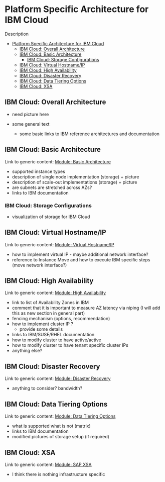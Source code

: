 # Platform Specific Architecture for IBM Cloud

Description

<!-- TOC -->

- [Platform Specific Architecture for IBM Cloud](#platform-specific-architecture-for-ibm-cloud)
  - [IBM Cloud: Overall Architecture](#ibm-cloud-overall-architecture)
  - [IBM Cloud: Basic Architecture](#ibm-cloud-basic-architecture)
    - [IBM Cloud: Storage Configurations](#ibm-cloud-storage-configurations)
  - [IBM Cloud: Virtual Hostname/IP](#ibm-cloud-virtual-hostnameip)
  - [IBM Cloud: High Availability](#ibm-cloud-high-availability)
  - [IBM Cloud: Disaster Recovery](#ibm-cloud-disaster-recovery)
  - [IBM Cloud: Data Tiering Options](#ibm-cloud-data-tiering-options)
  - [IBM Cloud: XSA](#ibm-cloud-xsa)

<!-- /TOC -->

## IBM Cloud: Overall Architecture

- need picture here

- some general text
  - some basic links to IBM reference architectures and documentation

## IBM Cloud: Basic Architecture

Link to generic content: [Module: Basic Architecture](../generic_architecture/module_basic_architecture.md#module-basic-architecture)

- supported instance types
- description of single node implementation (storage) + picture
- description of scale-out implementations (storage) + picture
- are subnets are stretched across AZs?
- links to IBM documentation

### IBM Cloud: Storage Configurations

- visualization of storage for IBM Cloud

## IBM Cloud: Virtual Hostname/IP

Link to generic content: [Module: Virtual Hostname/IP](../generic_architecture/module_virtual_hostname.md#module-virtual-hostnameip)

- how to implement virtual IP - maybe additional network interface?
- reference to Instance Move and how to execute IBM specific steps (move network interface?)

## IBM Cloud: High Availability

Link to generic content: [Module: High Availability](../generic_architecture/module_high_availability.md#module-high-availability)

- link to list of Availability Zones in IBM
- comment that it is important to measure AZ latency via niping (I will add this as new section in general part)
- fencing mechanism (options, recommendation)
- how to implement cluster IP ?
  - provide some details
- links to IBM/SUSE/RHEL documentation
- how to modify cluster to have active/active
- how to modify cluster to have tenant specific cluster IPs
- anything else?

## IBM Cloud: Disaster Recovery

Link to generic content: [Module: Disaster Recovery](../generic_architecture/module_disaster_recovery.md#module-disaster-recovery)

- anything to consider? bandwidth?

## IBM Cloud: Data Tiering Options

Link to generic content: [Module: Data Tiering Options](../generic_architecture/module_data_tiering.md#module-data-tiering-options)

- what is supported what is not (matrix)
- links to IBM documentation
- modified pictures of storage setup (if required)

## IBM Cloud: XSA

Link to generic content: [Module: SAP XSA](../generic_architecture/module_xsa.md#module-sap-xsa)

- I think there is nothing infrastructure specific
